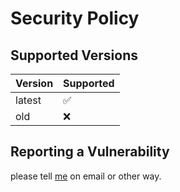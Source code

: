 # Security Policy

## Supported Versions

| Version | Supported          |
| ------- | ------------------ |
| latest  | :white_check_mark: |
| old     | :x:                |

## Reporting a Vulnerability

please tell [me](https://github.com/mint73) on email or other way.
